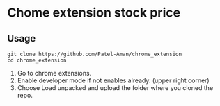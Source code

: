 # Chome extension stock price

## Usage

```
git clone https://github.com/Patel-Aman/chrome_extension
cd chrome_extension
```

1. Go to chrome extensions.
2. Enable developer mode if not enables already. (upper right corner)
3. Choose Load unpacked and upload the folder where you cloned the repo.
